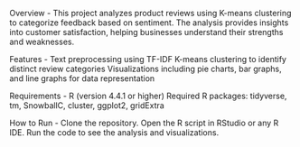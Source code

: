 Overview -
This project analyzes product reviews using K-means clustering to categorize feedback based on sentiment. The analysis provides insights into customer satisfaction, helping businesses understand their strengths and weaknesses.

Features -
Text preprocessing using TF-IDF
K-means clustering to identify distinct review categories
Visualizations including pie charts, bar graphs, and line graphs for data representation

Requirements -
R (version 4.4.1 or higher)
Required R packages: tidyverse, tm, SnowballC, cluster, ggplot2, gridExtra

How to Run -
Clone the repository.
Open the R script in RStudio or any R IDE.
Run the code to see the analysis and visualizations.
